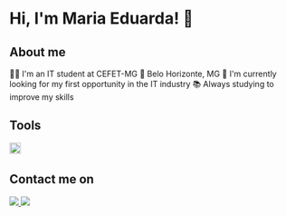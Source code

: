 # Hi, I'm Maria Eduarda! 👋

## About me
👩‍💻 I'm an IT student at CEFET-MG
📍 Belo Horizonte, MG
🔎 I'm currently looking for my first opportunity in the IT industry
📚 Always studying to improve my skills

## Tools
<img width="20rem" src="https://cdn.jsdelivr.net/gh/devicons/devicon/icons/html5/html5-original-wordmark.svg" />
<img width="5rem" src="https://cdn.jsdelivr.net/gh/devicons/devicon/icons/css3/css3-original-wordmark.svg" />
<img width="5rem"src="https://cdn.jsdelivr.net/gh/devicons/devicon/icons/javascript/javascript-original.svg" />
<img width="5rem" src="https://cdn.jsdelivr.net/gh/devicons/devicon/icons/java/java-original-wordmark.svg" />
<img width="5rem" src="https://cdn.jsdelivr.net/gh/devicons/devicon/icons/python/python-original-wordmark.svg" />
<img width="5rem" src="https://cdn.jsdelivr.net/gh/devicons/devicon/icons/django/django-original.svg" />
<img width="5rem" src="https://cdn.jsdelivr.net/gh/devicons/devicon/icons/c/c-original.svg" />
<img width="5rem" src="https://cdn.jsdelivr.net/gh/devicons/devicon/icons/php/php-original.svg" />
<img width="5rem" src="https://cdn.jsdelivr.net/gh/devicons/devicon/icons/postgresql/postgresql-original-wordmark.svg" />

## Contact me on
<a href="mailto:mariacarmonabanhos@gmail.com" alt="gmail" target="_blank">
  <img src="https://img.shields.io/badge/Gmail-D14836?style=for-the-badge&logo=gmail&logoColor=white" />
</a>
<a href="https://www.linkedin.com/in/maria-carmona-banhos/" alt="linkedin" target="_blank">
  <img src="https://img.shields.io/badge/LinkedIn-0077B5?style=for-the-badge&logo=linkedin&logoColor=white" />
</a>
